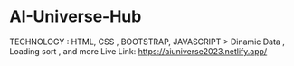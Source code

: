 # AI-Universe-Hub
TECHNOLOGY : HTML, CSS , BOOTSTRAP, JAVASCRIPT > Dinamic Data , Loading sort , and more 
Live Link: https://aiuniverse2023.netlify.app/
